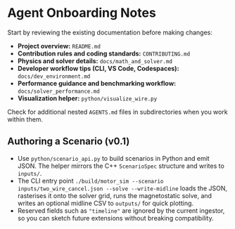 # Agent Onboarding Notes

Start by reviewing the existing documentation before making changes:

- **Project overview:** `README.md`
- **Contribution rules and coding standards:** `CONTRIBUTING.md`
- **Physics and solver details:** `docs/math_and_solver.md`
- **Developer workflow tips (CLI, VS Code, Codespaces):** `docs/dev_environment.md`
- **Performance guidance and benchmarking workflow:** `docs/solver_performance.md`
- **Visualization helper:** `python/visualize_wire.py`

Check for additional nested `AGENTS.md` files in subdirectories when you work within them.

## Authoring a Scenario (v0.1)
- Use `python/scenario_api.py` to build scenarios in Python and emit JSON. The
  helper mirrors the C++ `ScenarioSpec` structure and writes to `inputs/`.
- The CLI entry point `./build/motor_sim --scenario inputs/two_wire_cancel.json --solve --write-midline`
  loads the JSON, rasterises it onto the solver grid, runs the magnetostatic
  solve, and writes an optional midline CSV to `outputs/` for quick plotting.
- Reserved fields such as `"timeline"` are ignored by the current ingestor, so
  you can sketch future extensions without breaking compatibility.
